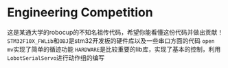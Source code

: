 # Engineering Competition
这是某通大学的robocup的不知名祖传代码，希望你能看懂这份代码并做出贡献！
`STM32F10X_FWLib`和`OBJ`是stm32开发板的硬件库以及一些串口方面的代码
`open mv`实现了简单的循迹功能
`HARDWARE`是比较重要的lib库，实现了基本的控制，利用`LobotSerialServo`进行动作组的编写

			
			
			
			
			
			
			
			
			
			
			
			
			
			
			
			
			
